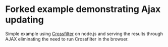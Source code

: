 # Forked example demonstrating Ajax updating

Simple example using <a href="https://github.com/square/crossfilter">Crossfilter</a> on node.js and serving the results through AJAX eliminating the need to run Crossfilter in the browser. 